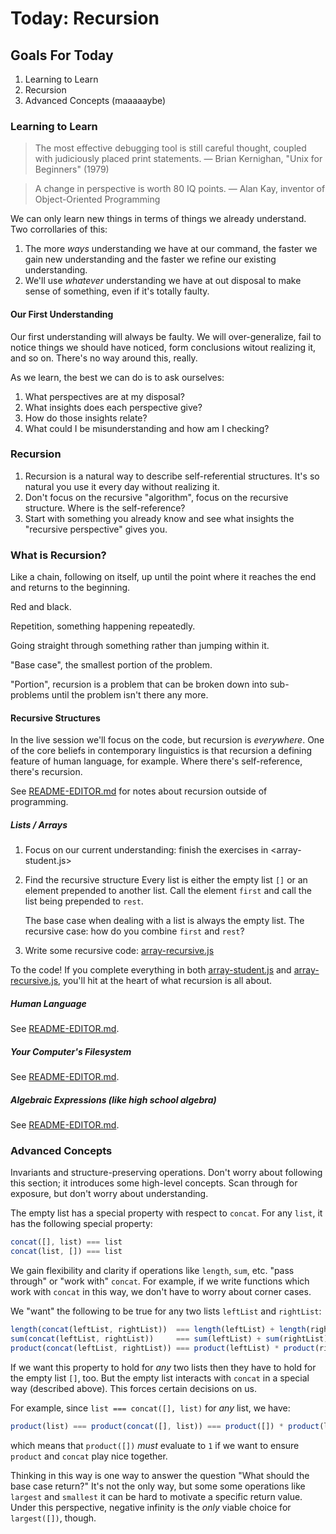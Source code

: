 # Today: Recursion

## Goals For Today

1. Learning to Learn
2. Recursion
3. Advanced Concepts (maaaaaybe)

### Learning to Learn

> The most effective debugging tool is still careful thought, coupled with judiciously placed print statements. — Brian Kernighan, "Unix for Beginners" (1979)

> A change in perspective is worth 80 IQ points. — Alan Kay, inventor of Object-Oriented Programming

We can only learn new things in terms of things we already understand. Two corrollaries of this:

1. The more _ways_ understanding we have at our command, the faster we gain new understanding and the faster we refine our existing understanding.
2. We'll use _whatever_ understanding we have at out disposal to make sense of something, even if it's totally faulty.

#### Our First Understanding

Our first understanding will always be faulty. We will over-generalize, fail to notice things we should have noticed, form conclusions witout realizing it, and so on. There's no way around this, really.

As we learn, the best we can do is to ask ourselves:

1. What perspectives are at my disposal?
2. What insights does each perspective give?
3. How do those insights relate?
4. What could I be misunderstanding and how am I checking?

### Recursion

1. Recursion is a natural way to describe self-referential structures. It's so natural you use it every day without realizing it.
2. Don't focus on the recursive "algorithm", focus on the recursive structure. Where is the self-reference?
3. Start with something you already know and see what insights the "recursive perspective" gives you.

### What is Recursion?

Like a chain, following on itself, up until the point where it reaches the end and returns to the beginning.

Red and black.

Repetition, something happening repeatedly.

Going straight through something rather than jumping within it.

"Base case", the smallest portion of the problem.

"Portion", recursion is a problem that can be broken down into sub-problems until the problem isn't there any more.

#### Recursive Structures

In the live session we'll focus on the code, but recursion is *everywhere*. One of the core beliefs in contemporary linguistics is that recursion a defining feature of human language, for example. Where there's self-reference, there's recursion.

See [README-EDITOR.md](README-EDITOR.md) for notes about recursion outside of programming.

##### Lists / Arrays

1. Focus on our current understanding: finish the exercises in <array-student.js>
2. Find the recursive structure
   Every list is either the empty list `[]` or an element prepended to
   another list. Call the element `first` and call the list being prepended to `rest`.

   The base case when dealing with a list is always the empty list.
   The recursive case: how do you combine `first` and `rest`?
3. Write some recursive code: [array-recursive.js](array-recursive.js)

To the code! If you complete everything in both [array-student.js](array-student.js) and [array-recursive.js](array-recursive.js), you'll hit at the heart of what recursion is all about.

##### Human Language

See [README-EDITOR.md](README-EDITOR.md).

##### Your Computer's Filesystem

See [README-EDITOR.md](README-EDITOR.md).

##### Algebraic Expressions (like high school algebra)

See [README-EDITOR.md](README-EDITOR.md).

### Advanced Concepts

Invariants and structure-preserving operations. Don't worry about following this section; it introduces some high-level concepts. Scan through for exposure, but don't worry about understanding.

The empty list has a special property with respect to `concat`. For any `list`, it has the following special property:

```javascript
concat([], list) === list
concat(list, []) === list
```

We gain flexibility and clarity if operations like `length`, `sum`, etc. "pass through" or "work with" `concat`. For example, if we write functions which work with `concat` in this way, we don't have to worry about corner cases.

We "want" the following to be true for any two lists `leftList` and `rightList`:

```javascript
length(concat(leftList, rightList))  === length(leftList) + length(rightList)
sum(concat(leftList, rightList))     === sum(leftList) + sum(rightList)
product(concat(leftList, rightList)) === product(leftList) * product(rightList)
```

If we want this property to hold for *any* two lists then they have to hold for the empty list `[]`, too. But the empty list interacts with `concat` in a special way (described above). This forces certain decisions on us.

For example, since `list === concat([], list)` for *any* list, we have:

```javascript
product(list) === product(concat([], list)) === product([]) * product(list)
```

which means that `product([])` *must* evaluate to `1` if we want to ensure `product` and `concat` play nice together.

Thinking in this way is one way to answer the question "What should the base case return?" It's not the only way, but some some operations like `largest` and `smallest` it can be hard to motivate a specific return value. Under this perspective, negative infinity is the *only* viable choice for `largest([])`, though.

